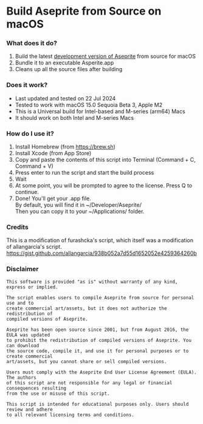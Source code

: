 # Build Aseprite from Source on macOS

### What does it do?
1. Build the latest [development version of Aseprite](https://github.com/aseprite/aseprite) from source for macOS
2. Bundle it to an executable Asperite.app
3. Cleans up all the source files after building

### Does it work?
- Last updated and tested on 22 Jul 2024
- Tested to work with macOS 15.0 Sequoia Beta 3, Apple M2
- This is a Universal build for Intel-based and M-series (arm64) Macs
- It should work on both Intel and M-series Macs

### How do I use it?
1. Install Homebrew (from https://brew.sh)
2. Install Xcode (from App Store)
3. Copy and paste the contents of this script into Terminal (Command + C, Command + V)
4. Press enter to run the script and start the build process
5. Wait
5. At some point, you will be prompted to agree to the license. Press Q to continue.
6. Done! You'll get your .app file.  
   By default, you will find it in ~/Developer/Aseprite/  
   Then you can copy it to your ~/Applications/ folder. 

### Credits
This is a modification of furashcka's script, which itself was a modification
of allangarcia's script.
https://gist.github.com/allangarcia/938b052a7d55d1652052e4259364260b

### Disclaimer
```
This software is provided "as is" without warranty of any kind, express or implied.  

The script enables users to compile Aseprite from source for personal use and to  
create commercial art/assets, but it does not authorize the redistribution of  
compiled versions of Aseprite.  

Aseprite has been open source since 2001, but from August 2016, the EULA was updated  
to prohibit the redistribution of compiled versions of Aseprite. You can download  
the source code, compile it, and use it for personal purposes or to create commercial  
art/assets, but you cannot share or sell compiled versions.  

Users must comply with the Aseprite End User License Agreement (EULA). The authors  
of this script are not responsible for any legal or financial consequences resulting  
from the use or misuse of this script.  

This script is intended for educational purposes only. Users should review and adhere  
to all relevant licensing terms and conditions.
```
  
